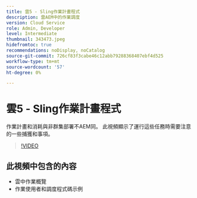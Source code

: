 ```yaml
---
title: 雲5 - Sling作業計畫程式
description: 雲AEM中的作業調度
version: Cloud Service
role: Admin, Developer
level: Intermediate
thumbnail: 343473.jpeg
hidefromtoc: true
recommendations: noDisplay, noCatalog
source-git-commit: 726cf83f3cabe46c12abb79288368407ebf4d525
workflow-type: tm+mt
source-wordcount: '57'
ht-degree: 0%

---
```


# 雲5 - Sling作業計畫程式

作業計畫和消耗與非群集部署不AEM同。 此視頻顯示了運行這些任務時需要注意的一些捕獲和事項。

>[!VIDEO](https://video.tv.adobe.com/v/343473)

## 此視頻中包含的內容

+ 雲中作業概覽
+ 作業使用者和調度程式碼示例